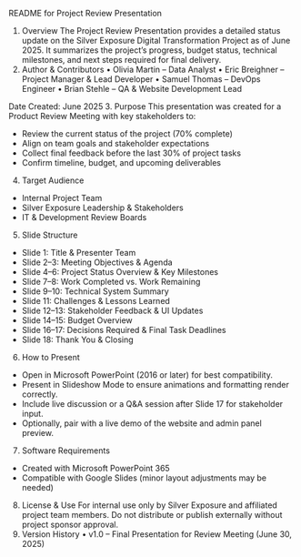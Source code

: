 README for Project Review Presentation
1. Overview
The Project Review Presentation provides a detailed status update on the Silver Exposure Digital Transformation Project as of June 2025. It summarizes the project’s progress, budget status, technical milestones, and next steps required for final delivery.
2. Author & Contributors
• Olivia Martin – Data Analyst
• Eric Breighner – Project Manager & Lead Developer
• Samuel Thomas – DevOps Engineer
• Brian Stehle – QA & Website Development Lead

Date Created: June 2025
3. Purpose
This presentation was created for a Product Review Meeting with key stakeholders to:
- Review the current status of the project (70% complete)
- Align on team goals and stakeholder expectations
- Collect final feedback before the last 30% of project tasks
- Confirm timeline, budget, and upcoming deliverables
4. Target Audience
- Internal Project Team
- Silver Exposure Leadership & Stakeholders
- IT & Development Review Boards
5. Slide Structure
- Slide 1: Title & Presenter Team
- Slide 2–3: Meeting Objectives & Agenda
- Slide 4–6: Project Status Overview & Key Milestones
- Slide 7–8: Work Completed vs. Work Remaining
- Slide 9–10: Technical System Summary
- Slide 11: Challenges & Lessons Learned
- Slide 12–13: Stakeholder Feedback & UI Updates
- Slide 14–15: Budget Overview
- Slide 16–17: Decisions Required & Final Task Deadlines
- Slide 18: Thank You & Closing
6. How to Present
- Open in Microsoft PowerPoint (2016 or later) for best compatibility.
- Present in Slideshow Mode to ensure animations and formatting render correctly.
- Include live discussion or a Q&A session after Slide 17 for stakeholder input.
- Optionally, pair with a live demo of the website and admin panel preview.
7. Software Requirements
- Created with Microsoft PowerPoint 365
- Compatible with Google Slides (minor layout adjustments may be needed)
8. License & Use
For internal use only by Silver Exposure and affiliated project team members. Do not distribute or publish externally without project sponsor approval.
9. Version History
• v1.0 – Final Presentation for Review Meeting (June 30, 2025)

